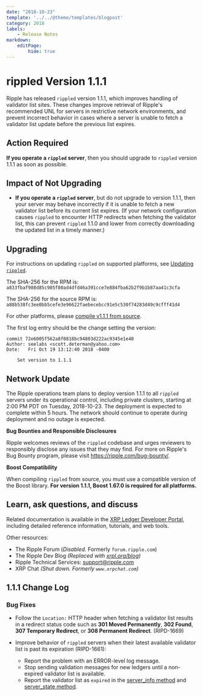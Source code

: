 ```yaml
---
date: "2018-10-23"
template: '../../@theme/templates/blogpost'
category: 2018
labels:
    - Release Notes
markdown:
    editPage:
        hide: true
---
```

# rippled Version 1.1.1

Ripple has released `rippled` version 1.1.1, which improves handling of validator list sites. These changes improve retrieval of Ripple's recommended UNL for servers in restrictive network environments, and prevent incorrect behavior in cases where a server is unable to fetch a validator list update before the previous list expires.

## Action Required

**If you operate a `rippled` server**, then you should upgrade to `rippled` version 1.1.1 as soon as possible.

## Impact of Not Upgrading

* **If you operate a `rippled` server**, but do not upgrade to version 1.1.1, then your server may behave incorrectly if it is unable to fetch a new validator list before its current list expires. (If your network configuration causes `rippled` to encounter HTTP redirects when fetching the validator list, this can prevent `rippled` 1.1.0 and lower from correctly downloading the updated list in a timely manner.)

## Upgrading

For instructions on updating `rippled` on supported platforms, see [Updating `rippled`](/docs/infrastructure/installation/update-rippled-automatically-on-linux).

The SHA-256 for the RPM is: `a833fbaf988d85c985f80ad4dfd46a391cce7e884fba62b2f9b1b87aa41c3cfa`

The SHA-256 for the source RPM is: `a88b538fc3ee0bb5cefe3e96622faebecebcc91e5c530f74283d49c9cfff41d4`

For other platforms, please [compile v1.1.1 from source](https://github.com/XRPLF/rippled/tree/1.1.1/Builds).

The first log entry should be the change setting the version:

```text
commit 72e6005f562a8f0818bc94803d222ac9345e1e40
Author: seelabs <scott.determan@yahoo.com>
Date:   Fri Oct 19 13:12:40 2018 -0400

    Set version to 1.1.1
```

## Network Update

The Ripple operations team plans to deploy version 1.1.1 to all `rippled` servers under its operational control, including private clusters, starting at 2:00 PM PDT on Tuesday, 2018-10-23. The deployment is expected to complete within 5 hours. The network should continue to operate during deployment and no outage is expected.

**Bug Bounties and Responsible Disclosures**

Ripple welcomes reviews of the `rippled` codebase and urges reviewers to responsibly disclose any issues that they may find. For more on Ripple's Bug Bounty program, please visit <https://ripple.com/bug-bounty/>.

**Boost Compatibility**

When compiling `rippled` from source, you must use a compatible version of the Boost library. **For version 1.1.1, Boost 1.67.0 is required for all platforms.**

## Learn, ask questions, and discuss

Related documentation is available in the [XRP Ledger Developer Portal](/docs/), including detailed reference information, tutorials, and web tools.

Other resources:

* The Ripple Forum (_Disabled._ Formerly `forum.ripple.com`)
* The Ripple Dev Blog _(Replaced with [xrpl.org/blog](https://xrpl.org/blog/))_
* Ripple Technical Services: <support@ripple.com>
* XRP Chat _(Shut down. Formerly `www.xrpchat.com`)_



## 1.1.1 Change Log

### Bug Fixes

- Follow the `Location:` HTTP header when fetching a validator list results in a redirect status code such as **301 Moved Permanently**, **302 Found**, **307 Temporary Redirect**, or **308 Permanent Redirect**. (RIPD-1669)

- Improve behavior of `rippled` servers when their latest available validator list is past its expiration (RIPD-1661):
    - Report the problem with an ERROR-level log message.
    - Stop sending validation messages for new ledgers until a non-expired validator list is available.
    - Report the validator list as `expired` in the [server_info method](/docs/references/http-websocket-apis/public-api-methods/server-info-methods/server_info) and [server_state method](/docs/references/http-websocket-apis/public-api-methods/server-info-methods/server_state).
